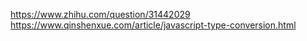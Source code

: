 https://www.zhihu.com/question/31442029
https://www.qinshenxue.com/article/javascript-type-conversion.html
